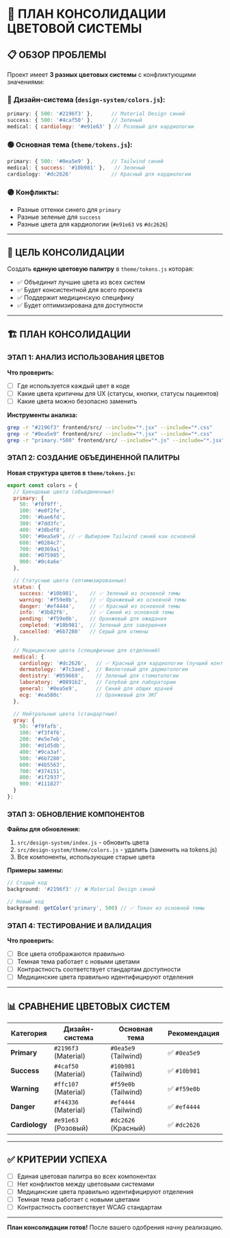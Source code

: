 # 🎨 ПЛАН КОНСОЛИДАЦИИ ЦВЕТОВОЙ СИСТЕМЫ

## 📋 ОБЗОР ПРОБЛЕМЫ

Проект имеет **3 разных цветовых системы** с конфликтующими значениями:

### 🔵 **Дизайн-система** (`design-system/colors.js`):
```js
primary: { 500: '#2196f3' },      // Material Design синий
success: { 500: '#4caf50' },      // Зеленый
medical: { cardiology: '#e91e63' } // Розовый для кардиологии
```

### 🟢 **Основная тема** (`theme/tokens.js`):
```js
primary: { 500: '#0ea5e9' },      // Tailwind синий
medical: { success: '#10b981' },   // Зеленый
cardiology: '#dc2626'             // Красный для кардиологии
```

### 🟣 **Конфликты:**
- Разные оттенки синего для `primary`
- Разные зеленые для `success`
- Разные цвета для кардиологии (`#e91e63` vs `#dc2626`)

---

## 🎯 ЦЕЛЬ КОНСОЛИДАЦИИ

Создать **единую цветовую палитру** в `theme/tokens.js` которая:
- ✅ Объединит лучшие цвета из всех систем
- ✅ Будет консистентной для всего проекта
- ✅ Поддержит медицинскую специфику
- ✅ Будет оптимизирована для доступности

---

## 🏗️ ПЛАН КОНСОЛИДАЦИИ

### ЭТАП 1: АНАЛИЗ ИСПОЛЬЗОВАНИЯ ЦВЕТОВ

**Что проверить:**
- [ ] Где используется каждый цвет в коде
- [ ] Какие цвета критичны для UX (статусы, кнопки, статусы пациентов)
- [ ] Какие цвета можно безопасно заменить

**Инструменты анализа:**
```bash
grep -r "#2196f3" frontend/src/ --include="*.jsx" --include="*.css"
grep -r "#0ea5e9" frontend/src/ --include="*.jsx" --include="*.css"
grep -r "primary.*500" frontend/src/ --include="*.js" --include="*.jsx"
```

### ЭТАП 2: СОЗДАНИЕ ОБЪЕДИНЕННОЙ ПАЛИТРЫ

**Новая структура цветов в `theme/tokens.js`:**

```js
export const colors = {
  // Брендовые цвета (объединенные)
  primary: {
    50: '#f0f9ff',
    100: '#e0f2fe',
    200: '#bae6fd',
    300: '#7dd3fc',
    400: '#38bdf8',
    500: '#0ea5e9', // ✅ Выбираем Tailwind синий как основной
    600: '#0284c7',
    700: '#0369a1',
    800: '#075985',
    900: '#0c4a6e'
  },

  // Статусные цвета (оптимизированные)
  status: {
    success: '#10b981',    // ✅ Зеленый из основной темы
    warning: '#f59e0b',    // ✅ Оранжевый из основной темы
    danger: '#ef4444',     // ✅ Красный из основной темы
    info: '#3b82f6',       // ✅ Синий из основной темы
    pending: '#f59e0b',    // Оранжевый для ожидания
    completed: '#10b981',  // Зеленый для завершения
    cancelled: '#6b7280'   // Серый для отмены
  },

  // Медицинские цвета (специфичные для отделений)
  medical: {
    cardiology: '#dc2626',   // ✅ Красный для кардиологии (лучший контраст)
    dermatology: '#7c3aed',  // Фиолетовый для дерматологии
    dentistry: '#059669',    // Зеленый для стоматологии
    laboratory: '#0891b2',   // Голубой для лаборатории
    general: '#0ea5e9',      // Синий для общих врачей
    ecg: '#ea580c'           // Оранжевый для ЭКГ
  },

  // Нейтральные цвета (стандартные)
  gray: {
    50: '#f9fafb',
    100: '#f3f4f6',
    200: '#e5e7eb',
    300: '#d1d5db',
    400: '#9ca3af',
    500: '#6b7280',
    600: '#4b5563',
    700: '#374151',
    800: '#1f2937',
    900: '#111827'
  }
};
```

### ЭТАП 3: ОБНОВЛЕНИЕ КОМПОНЕНТОВ

**Файлы для обновления:**
1. `src/design-system/index.js` - обновить цвета
2. `src/design-system/theme/colors.js` - удалить (заменить на tokens.js)
3. Все компоненты, использующие старые цвета

**Примеры замены:**
```js
// Старый код
background: '#2196f3' // ❌ Material Design синий

// Новый код
background: getColor('primary', 500) // ✅ Токен из основной темы
```

### ЭТАП 4: ТЕСТИРОВАНИЕ И ВАЛИДАЦИЯ

**Что проверить:**
- [ ] Все цвета отображаются правильно
- [ ] Темная тема работает с новыми цветами
- [ ] Контрастность соответствует стандартам доступности
- [ ] Медицинские цвета правильно идентифицируют отделения

---

## 📊 СРАВНЕНИЕ ЦВЕТОВЫХ СИСТЕМ

| Категория | Дизайн-система | Основная тема | Рекомендация |
|-----------|----------------|---------------|--------------|
| **Primary** | `#2196f3` (Material) | `#0ea5e9` (Tailwind) | ✅ `#0ea5e9` |
| **Success** | `#4caf50` (Material) | `#10b981` (Tailwind) | ✅ `#10b981` |
| **Warning** | `#ffc107` (Material) | `#f59e0b` (Tailwind) | ✅ `#f59e0b` |
| **Danger** | `#f44336` (Material) | `#ef4444` (Tailwind) | ✅ `#ef4444` |
| **Cardiology** | `#e91e63` (Розовый) | `#dc2626` (Красный) | ✅ `#dc2626` |

---

## ✅ КРИТЕРИИ УСПЕХА

- [ ] Единая цветовая палитра во всех компонентах
- [ ] Нет конфликтов между цветовыми системами
- [ ] Медицинские цвета правильно идентифицируют отделения
- [ ] Темная тема работает с новыми цветами
- [ ] Контрастность соответствует WCAG стандартам

---

**План консолидации готов!** После вашего одобрения начну реализацию.
